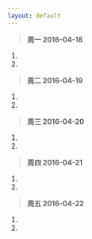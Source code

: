 ```yaml
---
layout: default
---
```


>**周一 2016-04-18**

1.
2.

>**周二 2016-04-19**

1.
2.

>**周三 2016-04-20**

1.
2.

>**周四 2016-04-21**

1.
2.

>**周五 2016-04-22**

1.
2.

